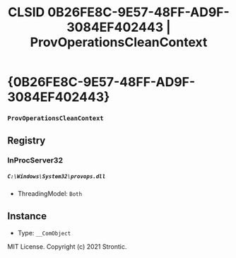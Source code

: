 ﻿---
title: "CLSID 0B26FE8C-9E57-48FF-AD9F-3084EF402443 | ProvOperationsCleanContext"
excerpt: What is COM-Object CLSID 0B26FE8C-9E57-48FF-AD9F-3084EF402443?
---

# {0B26FE8C-9E57-48FF-AD9F-3084EF402443}

### `ProvOperationsCleanContext`

## Registry


### InProcServer32

##### `C:\Windows\System32\provops.dll`
* ThreadingModel: `Both`

## Instance

* Type: `__ComObject`

MIT License. Copyright (c) 2021 Strontic.


